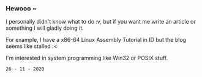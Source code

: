 ### Hewooo ~

I personally didn't know what to do :v, but if you want me write an article or something I will gladly doing it.

For example, I have a x86-64 Linux Assembly Tutorial in ID but the blog seems like stalled :<

I'm interested in system programming like Win32 or POSIX stuff.



`26 - 11 - 2020`
